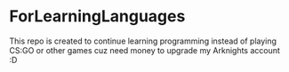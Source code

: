 # ForLearningLanguages
This repo is created to continue learning programming instead of playing CS:GO or other games cuz need money to upgrade my Arknights account :D 
